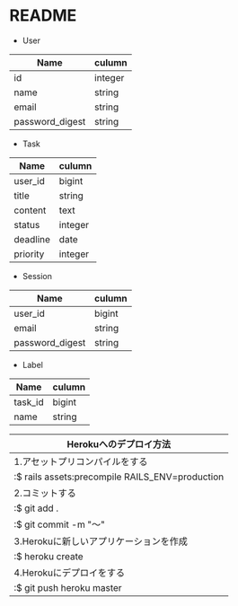 # README

* User

|  Name  |  culumn  |
| ---- | ---- |
|  id  |  integer  |
|  name  |  string  |
|  email  |  string  |
|  password_digest  |  string  |

* Task

|  Name  |  culumn  |
| ---- | ---- |
|  user_id  |  bigint  |
|  title  |  string  |
|  content  |  text  |
|  status  |  integer  |
|  deadline  |  date  |
|  priority  |  integer  |

* Session

|  Name  |  culumn  |
| ---- | ---- |
|  user_id  |  bigint  |
|  email  |  string  |
|  password_digest  |  string  |

* Label

|  Name  |  culumn  |
| ---- | ---- |
|  task_id  |  bigint  |
|  name  |  string  |


|  Herokuへのデプロイ方法  |
| ---- |
|  1.アセットプリコンパイルをする  |
|  :$ rails assets:precompile RAILS_ENV=production  |
|  2.コミットする  |
|  :$ git add .  |
|  :$ git commit -m "〜"  |
|  3.Herokuに新しいアプリケーションを作成  |
|  :$ heroku create  |
|  4.Herokuにデプロイをする  |
|  :$ git push heroku master  |
